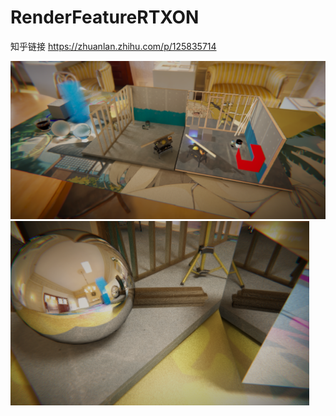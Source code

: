 # RenderFeatureRTXON
 
知乎链接 https://zhuanlan.zhihu.com/p/125835714
 
![image](https://github.com/MashiroShina/RenderFeatureRTXON/blob/main/BG.png)  
![image](https://github.com/MashiroShina/RenderFeatureRTXON/blob/main/Refl.png)
